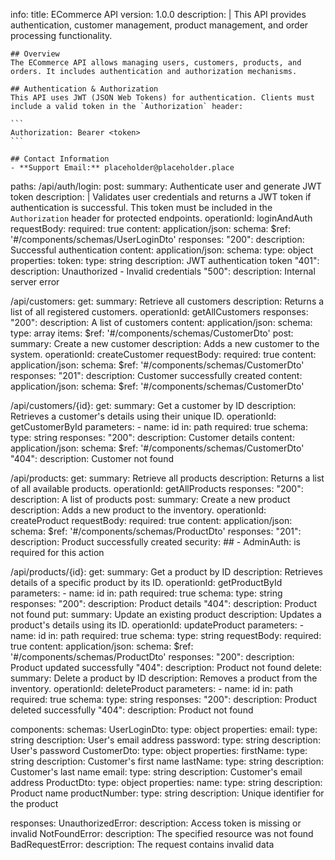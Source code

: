 info:
  title: ECommerce API
  version: 1.0.0
  description: |
    This API provides authentication, customer management, product management, and order processing functionality.
    
    ## Overview
    The ECommerce API allows managing users, customers, products, and orders. It includes authentication and authorization mechanisms.
    
    ## Authentication & Authorization
    This API uses JWT (JSON Web Tokens) for authentication. Clients must include a valid token in the `Authorization` header:
    
    ```
    Authorization: Bearer <token>
    ```
    
    ## Contact Information
    - **Support Email:** placeholder@placeholder.place

paths:
  /api/auth/login:
    post:
      summary: Authenticate user and generate JWT token
      description: |
        Validates user credentials and returns a JWT token if authentication is successful.
        This token must be included in the `Authorization` header for protected endpoints.
      operationId: loginAndAuth
      requestBody:
        required: true
        content:
          application/json:
            schema:
              $ref: '#/components/schemas/UserLoginDto'
      responses:
        "200":
          description: Successful authentication
          content:
            application/json:
              schema:
                type: object
                properties:
                  token:
                    type: string
                    description: JWT authentication token
        "401":
          description: Unauthorized - Invalid credentials
        "500":
          description: Internal server error

  /api/customers:
    get:
      summary: Retrieve all customers
      description: Returns a list of all registered customers.
      operationId: getAllCustomers
      responses:
        "200":
          description: A list of customers
          content:
            application/json:
              schema:
                type: array
                items:
                  $ref: '#/components/schemas/CustomerDto'
    post:
      summary: Create a new customer
      description: Adds a new customer to the system.
      operationId: createCustomer
      requestBody:
        required: true
        content:
          application/json:
            schema:
              $ref: '#/components/schemas/CustomerDto'
      responses:
        "201":
          description: Customer successfully created
          content:
            application/json:
              schema:
                $ref: '#/components/schemas/CustomerDto'

  /api/customers/{id}:
    get:
      summary: Get a customer by ID
      description: Retrieves a customer's details using their unique ID.
      operationId: getCustomerById
      parameters:
        - name: id
          in: path
          required: true
          schema:
            type: string
      responses:
        "200":
          description: Customer details
          content:
            application/json:
              schema:
                $ref: '#/components/schemas/CustomerDto'
        "404":
          description: Customer not found

  /api/products:
    get:
      summary: Retrieve all products
      description: Returns a list of all available products.
      operationId: getAllProducts
      responses:
        "200":
          description: A list of products
    post:
      summary: Create a new product
      description: Adds a new product to the inventory.
      operationId: createProduct
      requestBody:
        required: true
        content:
          application/json:
            schema:
              $ref: '#/components/schemas/ProductDto'
      responses:
        "201":
          description: Product successfully created
      security:
     ## - AdminAuth: is required for this action

  /api/products/{id}:
    get:
      summary: Get a product by ID
      description: Retrieves details of a specific product by its ID.
      operationId: getProductById
      parameters:
        - name: id
          in: path
          required: true
          schema:
            type: string
      responses:
        "200":
          description: Product details
        "404":
          description: Product not found
    put:
      summary: Update an existing product
      description: Updates a product's details using its ID.
      operationId: updateProduct
      parameters:
        - name: id
          in: path
          required: true
          schema:
            type: string
      requestBody:
        required: true
        content:
          application/json:
            schema:
              $ref: '#/components/schemas/ProductDto'
      responses:
        "200":
          description: Product updated successfully
        "404":
          description: Product not found
    delete:
      summary: Delete a product by ID
      description: Removes a product from the inventory.
      operationId: deleteProduct
      parameters:
        - name: id
          in: path
          required: true
          schema:
            type: string
      responses:
        "200":
          description: Product deleted successfully
        "404":
          description: Product not found

components:
  schemas:
    UserLoginDto:
      type: object
      properties:
        email:
          type: string
          description: User's email address
        password:
          type: string
          description: User's password
    CustomerDto:
      type: object
      properties:
        firstName:
          type: string
          description: Customer's first name
        lastName:
          type: string
          description: Customer's last name
        email:
          type: string
          description: Customer's email address
    ProductDto:
      type: object
      properties:
        name:
          type: string
          description: Product name
        productNumber:
          type: string
          description: Unique identifier for the product

  responses:
    UnauthorizedError:
      description: Access token is missing or invalid
    NotFoundError:
      description: The specified resource was not found
    BadRequestError:
      description: The request contains invalid data